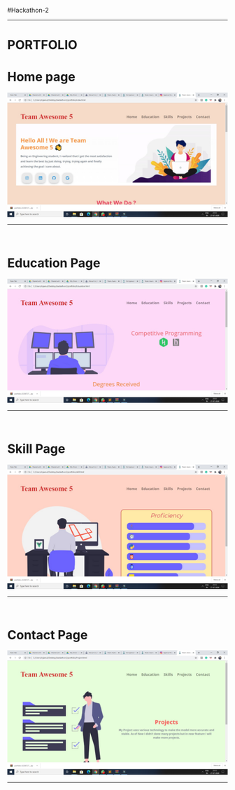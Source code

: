 #Hackathon-2
<br><hr>
# PORTFOLIO
# Home page
<img src="Image/1.jpeg"><hr><br>
# Education Page
<img src="Image/2.jpeg"><hr><br>
# Skill Page
<img src="Image/3.jpeg"><hr><br>
# Contact Page
<img src="Image/4.jpeg"><hr><br>


